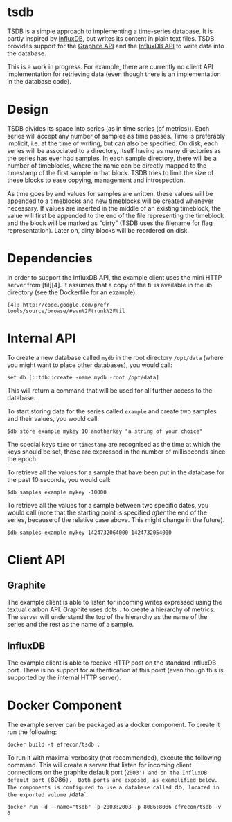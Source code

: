 # tsdb

TSDB is a simple approach to implementing a time-series database.  It
is partly inspired by [InfluxDB][1], but writes its content in plain
text files.  TSDB provides support for the [Graphite API][2] and the
[InfluxDB API][3] to write data into the database.

This is a work in progress.  For example, there are currently no
client API implementation for retrieving data (even though there is an
implementation in the database code).

  [1]: http://influxdb.com/
  [2]: https://graphite.readthedocs.org/en/latest/feeding-carbon.html#the-plaintext-protocol
  [3]: http://influxdb.com/docs/v0.8/api/reading_and_writing_data.html

# Design

TSDB divides its space into series (as in time series (of metrics)).
Each series will accept any number of samples as time passes.  Time is
preferably implicit, i.e. at the time of writing, but can also be
specified.  On disk, each series will be associated to a directory,
itself having as many directories as the series has ever had samples.
In each sample directory, there will be a number of timeblocks, where
the name can be directly mapped to the timestamp of the first sample
in that block.  TSDB tries to limit the size of these blocks to ease
copying, management and introspection.

As time goes by and values for samples are written, these values will
be appended to a timeblocks and new timeblocks will be created
whenever necessary.  If values are inserted in the middle of an
existing timeblock, the value will first be appended to the end of the
file representing the timeblock and the block will be marked as
"dirty" (TSDB uses the filename for flag representation).  Later on,
dirty blocks will be reordered on disk.

# Dependencies

In order to support the InfluxDB API, the example client uses the mini
HTTP server from [til][4].  It assumes that a copy of the til is
available in the lib directory (see the Dockerfile for an example).

    [4]: http://code.google.com/p/efr-tools/source/browse/#svn%2Ftrunk%2Ftil

# Internal API

To create a new database called `mydb` in the root directory
`/opt/data` (where you might want to place other databases), you would
call:

    set db [::tdb::create -name mydb -root /opt/data]

This will return a command that will be used for all further access to
the database.

To start storing data for the series called `example` and create two
samples and their values, you would call:

    $db store example mykey 10 anotherkey "a string of your choice"

The special keys `time` or `timestamp` are recognised as the time at
which the keys should be set, these are expressed in the number of
milliseconds since the epoch.

To retrieve all the values for a sample that have been put in the
database for the past 10 seconds, you would call:

    $db samples example mykey -10000

To retrieve all the values for a sample between two specific dates,
you would call (note that the starting point is specified *after* the
end of the series, because of the relative case above.  This might
change in the future).

    $db samples example mykey 1424732064000 1424732054000

# Client API

## Graphite

The example client is able to listen for incoming writes expressed
using the textual carbon API.  Graphite uses dots `.` to create a
hierarchy of metrics.  The server will understand the top of the
hierarchy as the name of the series and the rest as the name of a
sample.

## InfluxDB

The example client is able to receive HTTP post on the standard
InfluxDB port.  There is no support for authentication at this point
(even though this is supported by the internal HTTP server).

# Docker Component

The example server can be packaged as a docker component. To create it
run the following:

    docker build -t efrecon/tsdb .

To run it with maximal verbosity (not recommended), execute the
following command.  This will create a server that listen for incoming
client connections on the graphite default port (`2003') and on the
InfluxDB default port (`8086`).  Both ports are exposed, as
examplified below.  The components is configured to use a database
called `db`, located in the exported volume `/data`.

    docker run -d --name="tsdb" -p 2003:2003 -p 8086:8086 efrecon/tsdb -v 6

